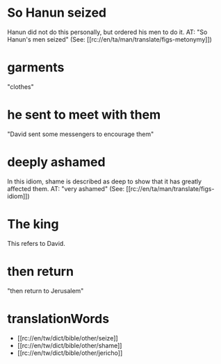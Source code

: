 # So Hanun seized

Hanun did not do this personally, but ordered his men to do it. AT: "So Hanun's men seized" (See: [[rc://en/ta/man/translate/figs-metonymy]])

# garments

"clothes"

# he sent to meet with them

"David sent some messengers to encourage them"

# deeply ashamed

In this idiom, shame is described as deep to show that it has greatly affected them. AT: "very ashamed" (See: [[rc://en/ta/man/translate/figs-idiom]])

# The king

This refers to David.

# then return

"then return to Jerusalem"

# translationWords

* [[rc://en/tw/dict/bible/other/seize]]
* [[rc://en/tw/dict/bible/other/shame]]
* [[rc://en/tw/dict/bible/other/jericho]]